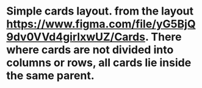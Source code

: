# Simple cards layout.  from the layout https://www.figma.com/file/yG5BjQ9dv0VVd4girlxwUZ/Cards. There where cards are not divided into columns or rows, all cards lie inside the same parent.